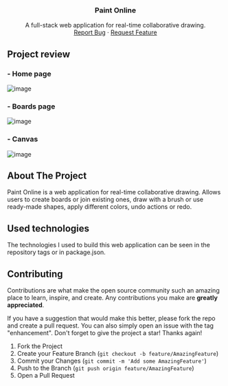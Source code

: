<a name="readme-top"></a>

<div align="center">

  <h3 align="center">Paint Online</h3>

  <p align="center">
    A full-stack web application for real-time collaborative drawing.
    <br />
    <a href="https://github.com/modemobpsycho/paint-online-backend/issues">Report Bug</a>
    ·
    <a href="https://github.com/modemobpsycho/paint-online-backend/issues"">Request Feature</a>
  </p>
</div>

## Project review

### - Home page
![image](https://github.com/user-attachments/assets/5f37bbe5-3e53-4791-84c8-7c75b8c9d275)

### - Boards page
![image](https://github.com/user-attachments/assets/bc35c623-8dbb-47db-8c80-5e25c4e19eb1)

### - Canvas
![image](https://github.com/user-attachments/assets/b9b39b16-5b64-40bf-a8de-4e88c09fce72)

## About The Project

Paint Online is a web application for real-time collaborative drawing. Allows users to create boards or join existing ones, draw with a brush or use ready-made shapes, apply different colors, undo actions or redo.

## Used technologies

The technologies I used to build this web application can be seen in the repository tags or in package.json.

## Contributing

Contributions are what make the open source community such an amazing place to learn, inspire, and create. Any contributions you make are **greatly appreciated**.

If you have a suggestion that would make this better, please fork the repo and create a pull request. You can also simply open an issue with the tag "enhancement".
Don't forget to give the project a star! Thanks again!

1. Fork the Project
2. Create your Feature Branch (`git checkout -b feature/AmazingFeature`)
3. Commit your Changes (`git commit -m 'Add some AmazingFeature'`)
4. Push to the Branch (`git push origin feature/AmazingFeature`)
5. Open a Pull Request
